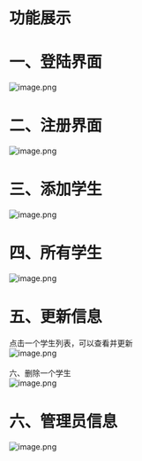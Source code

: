 # 功能展示

<a name="8lbJI"></a>
# 一、登陆界面
![image.png](https://cdn.nlark.com/yuque/0/2020/png/292956/1592236781493-52b6813a-67e4-4614-bb7d-9eece7c6deea.png#align=left&display=inline&height=540&margin=%5Bobject%20Object%5D&name=image.png&originHeight=2160&originWidth=1080&size=212447&status=done&style=none&width=270)
<a name="Gv9VT"></a>
# 二、注册界面
![image.png](https://cdn.nlark.com/yuque/0/2020/png/292956/1592236815684-4aca68e9-6f21-4904-92da-4ff292e701db.png#align=left&display=inline&height=540&margin=%5Bobject%20Object%5D&name=image.png&originHeight=2160&originWidth=1080&size=138227&status=done&style=none&width=270)<br />

<a name="KK69P"></a>
# 三、添加学生
![image.png](https://cdn.nlark.com/yuque/0/2020/png/292956/1592236845538-bbb03aff-d96b-479e-9276-690722daf007.png#align=left&display=inline&height=540&margin=%5Bobject%20Object%5D&name=image.png&originHeight=2160&originWidth=1080&size=248033&status=done&style=none&width=270)
<a name="1atQI"></a>
# 四、所有学生
![image.png](https://cdn.nlark.com/yuque/0/2020/png/292956/1592236888255-bb0a6750-c7f4-4879-bdac-41eae2bcbe47.png#align=left&display=inline&height=540&margin=%5Bobject%20Object%5D&name=image.png&originHeight=2160&originWidth=1080&size=202906&status=done&style=none&width=270)
<a name="SAvFW"></a>
# 五、更新信息
点击一个学生列表，可以查看并更新<br />![image.png](https://cdn.nlark.com/yuque/0/2020/png/292956/1592236928781-22e1d99e-cabd-42bf-a6bc-7531b654651f.png#align=left&display=inline&height=540&margin=%5Bobject%20Object%5D&name=image.png&originHeight=2160&originWidth=1080&size=274916&status=done&style=none&width=270)<br />
<br />六、删除一个学生<br />![image.png](https://cdn.nlark.com/yuque/0/2020/png/292956/1592236962274-430095f5-4834-4a34-8d57-e277ba0da5ee.png#align=left&display=inline&height=540&margin=%5Bobject%20Object%5D&name=image.png&originHeight=2160&originWidth=1080&size=281654&status=done&style=none&width=270)<br />

<a name="bCSs0"></a>
# 六、管理员信息
![image.png](https://cdn.nlark.com/yuque/0/2020/png/292956/1592237008411-f1fc5679-198c-47dd-96af-4bb9fdad60ec.png#align=left&display=inline&height=540&margin=%5Bobject%20Object%5D&name=image.png&originHeight=2160&originWidth=1080&size=206027&status=done&style=none&width=270)

